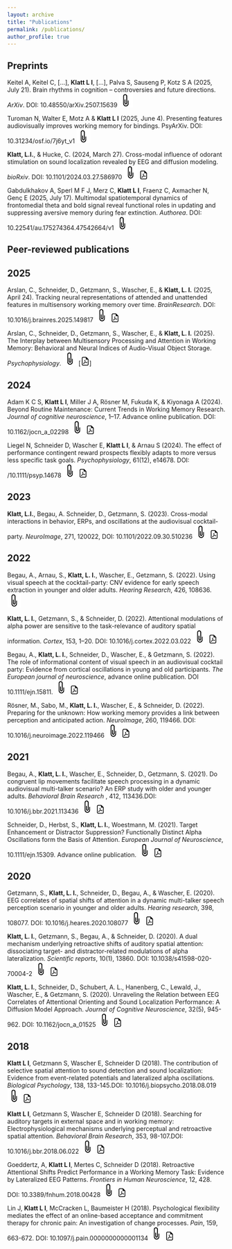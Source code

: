 ```yaml
---
layout: archive
title: "Publications"
permalink: /publications/
author_profile: true
---
```


## Preprints

Keitel A, Keitel C, […], **Klatt L I**, […], Palva S, Sauseng P, Kotz S A (2025, July 21). Brain rhythms in cognition – controversies and future directions. *ArXiv*. DOI: 10.48550/arXiv.2507.15639 
[![button](/images/bookmark.png)](https://doi.org/10.48550/arXiv.2507.15639)         

Turoman N, Walter E, Motz A & **Klatt L I** (2025, June 4). Presenting features audiovisually improves working memory for bindings. PsyArXiv. DOI: 10.31234/osf.io/7j6yt_v1
[![button](/images/bookmark.png)](https://doi.org/10.31234/osf.io/7j6yt_v1)         

**Klatt, L.I.**, & Hucke, C. (2024, March 27). Cross-modal influence of odorant stimulation on sound localization revealed by EEG and diffusion modeling. *bioRxiv*. DOI: 10.1101/2024.03.27.586970
[![button](/images/bookmark.png)](https://doi.org/10.1101/2024.03.27.586970)         [![button](/images/pdf_icon.png)](/files/Klatt_Hucke_bioRxiv.pdf)

Gabdulkhakov A, Sperl M F J, Merz C, **Klatt L I**, Fraenz C, Axmacher N, Genç E (2025, July 17). Multimodal spatiotemporal dynamics of frontomedial theta and bold signal reveal functional roles in updating and suppressing aversive memory during fear extinction. *Authorea*. DOI: 10.22541/au.175274364.47542664/v1
[![button](/images/bookmark.png)](https://www.authorea.com/users/946319/articles/1316143-multimodal-spatiotemporal-dynamics-of-frontomedial-theta-and-bold-signal-reveal-functional-roles-in-updating-and-suppressing-aversive-memory-during-fear-extinction?commit=2dd4b43c590f8869f18952f787ba067c5e6ff8a5)       


## Peer-reviewed publications

## 2025

Arslan, C., Schneider, D., Getzmann, S., Wascher, E., & **Klatt, L. I.** (2025, April 24). Tracking neural representations of attended and unattended features in multisensory working memory over time. *BrainResearch*. DOI: 10.1016/j.brainres.2025.149817
[![button](/images/bookmark.png)](https://doi.org/10.1016/j.brainres.2025.149817)         [![button](/images/pdf_icon.png)](/files/Arslan_et_al_2025_bioRxiv.pdf)

Arslan, C., Schneider, D., Getzmann, S., Wascher, E., & **Klatt, L. I.** (2025). The Interplay between Multisensory Processing and Attention in Working Memory: Behavioral and Neural Indices of Audio-Visual Object Storage. *Psychophysiology*. 
[![button](/images/bookmark.png)](https://doi.org/10.1101/2024.03.26.586805)         [![button](/images/pdf_icon.png)]

## 2024

Adam K C S, **Klatt L I**, Miller J A, Rösner M, Fukuda K, & Kiyonaga A (2024). Beyond Routine Maintenance: Current Trends in Working Memory Research. *Journal of cognitive neuroscience*, 1–17. Advance online publication. DOI: 10.1162/jocn_a_02298
[![button](/images/bookmark.png)](https://doi.org/10.1162/jocn_a_02298)         [![button](/images/pdf_icon.png)](/files/JOCN_a_02298-Kiyonaga_Proof1.pdf)

Liegel N, Schneider D, Wascher E, **Klatt L I**, & Arnau S (2024). The effect of performance contingent reward prospects flexibly adapts to more versus less specific task goals. *Psychophysiology*, 61(12), e14678. DOI: /10.1111/psyp.14678
[![button](/images/bookmark.png)](https://doi.org/10.1111/psyp.14678)         [![button](/images/pdf_icon.png)](/files/Psychophysiology_2024_Liegel.pdf)


## 2023

**Klatt, L.I.**, Begau, A. Schneider, D., Getzmann, S. (2023). Cross-modal interactions in behavior, ERPs, and oscillations at the audiovisual cocktail-party. *NeuroImage*, 271, 120022, DOI: 10.1101/2022.09.30.510236
[![button](/images/bookmark.png)](https://doi.org/10.1016/j.neuroimage.2023.120022)         [![button](/images/pdf_icon.png)](/files/klatt_et_al_2023.pdf)


## 2022

Begau, A., Arnau, S., **Klatt, L. I.**, Wascher, E., Getzmann, S. (2022). Using visual speech at the cocktail-party: CNV evidence for early speech extraction in younger and older adults. *Hearing Research*, 426, 108636.
[![button](/images/bookmark.png)](https://www.researchgate.net/publication/364654432_Using_visual_speech_at_the_cocktail-party_CNV_evidence_for_early_speech_extraction_in_younger_and_older_adults)

**Klatt, L. I.**, Getzmann, S., & Schneider, D. (2022). Attentional modulations of alpha power are sensitive to the task-relevance of auditory spatial information. *Cortex*, 153, 1–20. DOI: 10.1016/j.cortex.2022.03.022
[![button](/images/bookmark.png)](https://www.sciencedirect.com/science/article/pii/S0010945222001113)    [![button](/images/pdf_icon.png)](/files/Klatt_et_al_Cortex_2022.pdf)

Begau, A., **Klatt, L. I.**, Schneider, D., Wascher, E., & Getzmann, S. (2022). The role of informational content of visual speech in an audiovisual cocktail party: Evidence from cortical oscillations in young and old participants. *The European journal of neuroscience*, advance online publication. DOI 10.1111/ejn.15811.
[![button](/images/bookmark.png)](https://onlinelibrary.wiley.com/doi/10.1111/ejn.15811)         [![button](/images/pdf_icon.png)](/files/Begau_et_al_2022_EJN.pdf)

Rösner, M., Sabo, M., **Klatt, L. I.**, Wascher, E., & Schneider, D. (2022). Preparing for the unknown: How working memory provides a link between perception and anticipated action. *NeuroImage*, 260, 119466. DOI: 10.1016/j.neuroimage.2022.119466
[![button](/images/bookmark.png)](https://doi.org/10.1016/j.neuroimage.2022.119466)   [![button](/images/pdf_icon.png)](/files/Rösner_et_al_Neuroimage_2022.pdf)


## 2021

Begau, A., **Klatt, L. I.**, Wascher, E., Schneider, D., Getzmann, S. (2021). Do congruent lip movements facilitate speech processing in a dynamic audiovisual multi-talker scenario? An ERP study with older and younger adults. *Behavioral Brain Research* , 412, 113436.DOI: 10.1016/j.bbr.2021.113436
[![button](/images/bookmark.png)](https://doi.org/10.1016/j.bbr.2021.113436)         [![button](/images/pdf_icon.png)](/files/Begau_et_al_2021_bioRxiv.pdf)


Schneider, D., Herbst, S., **Klatt, L. I.**, Woestmann, M. (2021). Target Enhancement or Distractor Suppression? Functionally Distinct Alpha Oscillations form the Basis of Attention. *European Journal of Neuroscience*, 10.1111/ejn.15309. Advance online publication.
[![button](/images/bookmark.png)](https://onlinelibrary.wiley.com/doi/10.1111/ejn.15309)         [![button](/images/pdf_icon.png)](/files/Schneider_et_al_2021_EJN.pdf)


## 2020

Getzmann, S., **Klatt, L. I.**, Schneider, D., Begau, A., & Wascher, E. (2020). EEG correlates of spatial shifts of attention in a dynamic multi-talker speech perception scenario in younger and older adults. *Hearing research*, 398, 108077. DOI: 10.1016/j.heares.2020.108077
[![button](/images/bookmark.png)](https://pubmed.ncbi.nlm.nih.gov/32987238/)         [![button](/images/pdf_icon.png)](/files/Getzmann_et_al_2020.pdf)


**Klatt, L. I.**, Getzmann, S., Begau, A., & Schneider, D. (2020). A dual mechanism underlying retroactive shifts of auditory spatial attention: dissociating target- and distractor-related modulations of alpha lateralization. *Scientific reports*, 10(1), 13860. DOI: 10.1038/s41598-020-70004-2
[![button](/images/bookmark.png)](https://www.nature.com/articles/s41598-020-70004-2)         [![button](/images/pdf_icon.png)](/files/Klatt_et_al_SciRep_2020.pdf)


**Klatt, L. I.**, Schneider, D., Schubert, A. L., Hanenberg, C., Lewald, J., Wascher, E., & Getzmann, S. (2020). Unraveling the Relation between EEG Correlates of Attentional Orienting and Sound Localization Performance: A Diffusion Model Approach. *Journal of Cognitive Neuroscience*, 32(5), 945-962. DOI: 10.1162/jocn_a_01525
[![button](/images/bookmark.png)](https://pubmed.ncbi.nlm.nih.gov/31933435/)         [![button](/images/pdf_icon.png)](/files/Klatt_et_al_JoCN_2020.pdf)


## 2018


**Klatt L I**, Getzmann S, Wascher E, Schneider D (2018). The contribution of selective spatial attention to sound detection and sound localization: Evidence from event-related potentials and lateralized alpha oscillations. *Biological Psychology*, 138, 133-145.DOI: 10.1016/j.biopsycho.2018.08.019
[![button](/images/bookmark.png)](https://pubmed.ncbi.nlm.nih.gov/30165081/)         [![button](/images/pdf_icon.png)](/files/Klatt_et_al_BioPsy_2018.pdf)


**Klatt L I**, Getzmann S, Wascher E, Schneider D (2018). Searching for auditory targets in external space and in working memory: Electrophysiological mechanisms underlying perceptual and retroactive spatial attention. *Behavioral Brain Research*, 353, 98-107.DOI: 10.1016/j.bbr.2018.06.022
[![button](/images/bookmark.png)](https://pubmed.ncbi.nlm.nih.gov/29958962/)         [![button](/images/pdf_icon.png)](/files/Klatt_et_al_BBR_2018.pdf)


Goeddertz, A, **Klatt L I**, Mertes C, Schneider D (2018). Retroactive Attentional Shifts Predict Performance in a Working Memory Task: Evidence by Lateralized EEG Patterns. *Frontiers in Human Neuroscience*, 12, 428. DOI: 10.3389/fnhum.2018.00428
[![button](/images/bookmark.png)](https://pubmed.ncbi.nlm.nih.gov/30405380/)         [![button](/images/pdf_icon.png)](/files/Goeddertz_et_al_Frontiers_2018.pdf)


Lin J, **Klatt L I**, McCracken L, Baumeister H (2018). Psychological flexibility mediates the effect of an online-based acceptance and commitment therapy for chronic pain: An investigation of change processes. *Pain*, 159, 663-672. DOI: 10.1097/j.pain.0000000000001134
[![button](/images/bookmark.png)](https://pubmed.ncbi.nlm.nih.gov/29320375/)         [![button](/images/pdf_icon.png)](/files/Jiaxi_et_al_Pain_2018.pdf)
